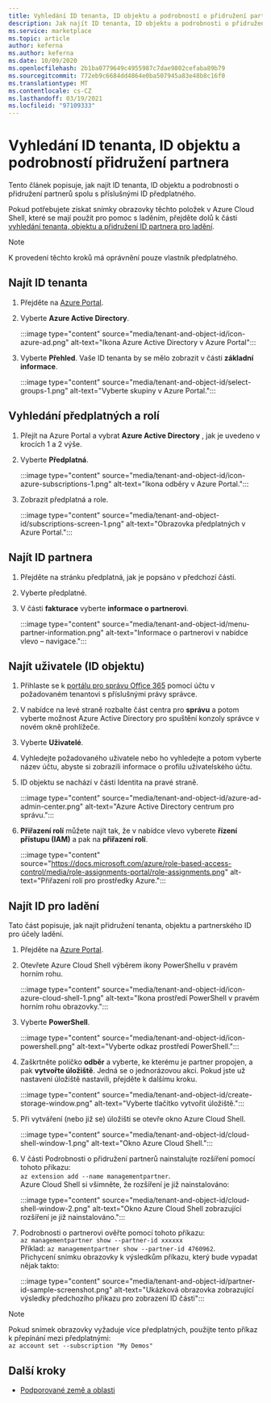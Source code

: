 ```yaml
---
title: Vyhledání ID tenanta, ID objektu a podrobností o přidružení partnerů v Azure Marketplace
description: Jak najít ID tenanta, ID objektu a podrobnosti o přidružení partnera pro ID předplatného v Azure Marketplace.
ms.service: marketplace
ms.topic: article
author: keferna
ms.author: keferna
ms.date: 10/09/2020
ms.openlocfilehash: 2b1ba0779649c4955987c7dae9802cefaba89b79
ms.sourcegitcommit: 772eb9c6684dd4864e0ba507945a83e48b8c16f0
ms.translationtype: MT
ms.contentlocale: cs-CZ
ms.lasthandoff: 03/19/2021
ms.locfileid: "97109333"
---
```

# <a name="find-tenant-id-object-id-and-partner-association-details"></a>Vyhledání ID tenanta, ID objektu a podrobností přidružení partnera

Tento článek popisuje, jak najít ID tenanta, ID objektu a podrobnosti o přidružení partnerů spolu s příslušnými ID předplatného.

Pokud potřebujete získat snímky obrazovky těchto položek v Azure Cloud Shell, které se mají použít pro pomoc s laděním, přejděte dolů k části [vyhledání tenanta, objektu a přidružení ID partnera pro ladění](#find-ids-for-debugging).

>[!Note]
> K provedení těchto kroků má oprávnění pouze vlastník předplatného.

## <a name="find-tenant-id"></a>Najít ID tenanta

1. Přejděte na [Azure Portal](https://ms.portal.azure.com/).
2. Vyberte **Azure Active Directory**.

    :::image type="content" source="media/tenant-and-object-id/icon-azure-ad.png" alt-text="Ikona Azure Active Directory v Azure Portal":::

3. Vyberte **Přehled**. Vaše ID tenanta by se mělo zobrazit v části **základní informace**.

    :::image type="content" source="media/tenant-and-object-id/select-groups-1.png" alt-text="Vyberte skupiny v Azure Portal.":::

## <a name="find-subscriptions-and-roles"></a>Vyhledání předplatných a rolí

1. Přejít na Azure Portal a vybrat **Azure Active Directory** , jak je uvedeno v krocích 1 a 2 výše.
2. Vyberte **Předplatná**.

    :::image type="content" source="media/tenant-and-object-id/icon-azure-subscriptions-1.png" alt-text="Ikona odběry v Azure Portal.":::

3. Zobrazit předplatná a role.

    :::image type="content" source="media/tenant-and-object-id/subscriptions-screen-1.png" alt-text="Obrazovka předplatných v Azure Portal.":::

## <a name="find-partner-id"></a>Najít ID partnera

1. Přejděte na stránku předplatná, jak je popsáno v předchozí části.
2. Vyberte předplatné.
3. V části **fakturace** vyberte **informace o partnerovi**.

    :::image type="content" source="media/tenant-and-object-id/menu-partner-information.png" alt-text="Informace o partnerovi v nabídce vlevo – navigace.":::

## <a name="find-user-object-id"></a>Najít uživatele (ID objektu)

1. Přihlaste se k [portálu pro správu Office 365](https://portal.office.com/adminportal/home) pomocí účtu v požadovaném tenantovi s příslušnými právy správce.
2. V nabídce na levé straně rozbalte část centra pro **správu** a potom vyberte možnost Azure Active Directory pro spuštění konzoly správce v novém okně prohlížeče.
3. Vyberte **Uživatelé**.
4. Vyhledejte požadovaného uživatele nebo ho vyhledejte a potom vyberte název účtu, abyste si zobrazili informace o profilu uživatelského účtu.
5. ID objektu se nachází v části Identita na pravé straně.

    :::image type="content" source="media/tenant-and-object-id/azure-ad-admin-center.png" alt-text="Azure Active Directory centrum pro správu.":::

6. **Přiřazení rolí** můžete najít tak, že v nabídce vlevo vyberete **řízení přístupu (IAM)** a pak na **přiřazení rolí**.

    :::image type="content" source="https://docs.microsoft.com/azure/role-based-access-control/media/role-assignments-portal/role-assignments.png" alt-text="Přiřazení rolí pro prostředky Azure.":::

## <a name="find-ids-for-debugging"></a>Najít ID pro ladění

Tato část popisuje, jak najít přidružení tenanta, objektu a partnerského ID pro účely ladění.

1. Přejděte na [Azure Portal](https://ms.portal.azure.com/).
2. Otevřete Azure Cloud Shell výběrem ikony PowerShellu v pravém horním rohu.

    :::image type="content" source="media/tenant-and-object-id/icon-azure-cloud-shell-1.png" alt-text="Ikona prostředí PowerShell v pravém horním rohu obrazovky.":::

3. Vyberte **PowerShell**.

    :::image type="content" source="media/tenant-and-object-id/icon-powershell.png" alt-text="Vyberte odkaz prostředí PowerShell.":::

4. Zaškrtněte políčko **odběr** a vyberte, ke kterému je partner propojen, a pak **vytvořte úložiště**. Jedná se o jednorázovou akci. Pokud jste už nastavení úložiště nastavili, přejděte k dalšímu kroku.

    :::image type="content" source="media/tenant-and-object-id/create-storage-window.png" alt-text="Vyberte tlačítko vytvořit úložiště.":::

5. Při vytváření (nebo již se) úložišti se otevře okno Azure Cloud Shell.

    :::image type="content" source="media/tenant-and-object-id/cloud-shell-window-1.png" alt-text="Okno Azure Cloud Shell.":::

6. V části Podrobnosti o přidružení partnerů nainstalujte rozšíření pomocí tohoto příkazu:<br>`az extension add --name managementpartner`.<br>Azure Cloud Shell si všimněte, že rozšíření je již nainstalováno:

    :::image type="content" source="media/tenant-and-object-id/cloud-shell-window-2.png" alt-text="Okno Azure Cloud Shell zobrazující rozšíření je již nainstalováno.":::

7. Podrobnosti o partnerovi ověřte pomocí tohoto příkazu:<br>`az managementpartner show --partner-id xxxxxx`<br>Příklad: `az managementpartner show --partner-id 4760962`.<br>Přichycení snímku obrazovky k výsledkům příkazu, který bude vypadat nějak takto:

    :::image type="content" source="media/tenant-and-object-id/partner-id-sample-screenshot.png" alt-text="Ukázková obrazovka zobrazující výsledky předchozího příkazu pro zobrazení ID části":::

>[!NOTE]
>Pokud snímek obrazovky vyžaduje více předplatných, použijte tento příkaz k přepínání mezi předplatnými:<br>`az account set --subscription "My Demos"`

## <a name="next-steps"></a>Další kroky

- [Podporované země a oblasti](sell-from-countries.md)